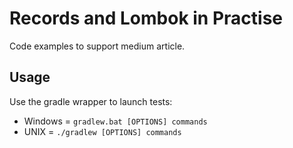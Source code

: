 # Records and Lombok in Practise

Code examples to support medium article.

## Usage

Use the gradle wrapper to launch tests:

* Windows = `gradlew.bat [OPTIONS] commands`
* UNIX = `./gradlew [OPTIONS] commands`
